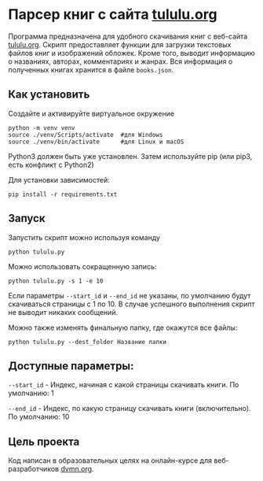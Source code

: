 # Парсер книг с сайта [tululu.org](https://tululu.org)

Программа предназначена для удобного скачивания книг с веб-сайта [tululu.org](https://tululu.org). Скрипт предоставляет функции для загрузки текстовых файлов книг и изображений обложек. Кроме того, выводит информацию о названиях, авторах, комментариях и жанрах. Вся информация о полученных книгах хранится в файле `books.json`.

## Как установить
Создайте и активируйте виртуальное окружение

```
python -m venv venv
source ./venv/Scripts/activate  #для Windows
source ./venv/bin/activate      #для Linux и macOS
```

Python3 должен быть уже установлен. Затем используйте pip (или pip3, есть конфликт с Python2)

Для установки зависимостей:

```
pip install -r requirements.txt
```

## Запуск

Запустить скрипт можно используя команду

```
python tululu.py
```

Можно использовать сокращенную запись:

```
python tululu.py -s 1 -e 10
```

Если параметры `--start_id` и `--end_id` не указаны, по умолчанию будут скачиваться страницы с 1 по 10. В случае успешного выполнения скрипт не выводит никаких сообщений.

Можно также изменять финальную папку, где окажутся все файлы:

```
python tululu.py --dest_folder Название папки

```

## Доступные параметры:

`--start_id` - Индекс, начиная с какой страницы скачивать книги. По умолчанию: 1

`--end_id` - Индекс, по какую страницу скачивать книги (включительно). По умолчанию: 10

## Цель проекта
Код написан в образовательных целях на онлайн-курсе для веб-разработчиков [dvmn.org](https://dvmn.org/).








